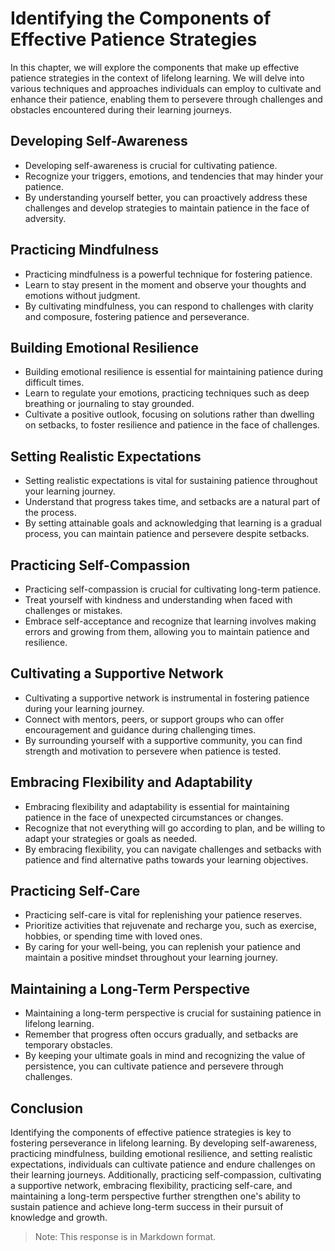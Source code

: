 Identifying the Components of Effective Patience Strategies
====================================================================

In this chapter, we will explore the components that make up effective patience strategies in the context of lifelong learning. We will delve into various techniques and approaches individuals can employ to cultivate and enhance their patience, enabling them to persevere through challenges and obstacles encountered during their learning journeys.

**Developing Self-Awareness**
-----------------------------

* Developing self-awareness is crucial for cultivating patience.
* Recognize your triggers, emotions, and tendencies that may hinder your patience.
* By understanding yourself better, you can proactively address these challenges and develop strategies to maintain patience in the face of adversity.

**Practicing Mindfulness**
--------------------------

* Practicing mindfulness is a powerful technique for fostering patience.
* Learn to stay present in the moment and observe your thoughts and emotions without judgment.
* By cultivating mindfulness, you can respond to challenges with clarity and composure, fostering patience and perseverance.

**Building Emotional Resilience**
---------------------------------

* Building emotional resilience is essential for maintaining patience during difficult times.
* Learn to regulate your emotions, practicing techniques such as deep breathing or journaling to stay grounded.
* Cultivate a positive outlook, focusing on solutions rather than dwelling on setbacks, to foster resilience and patience in the face of challenges.

**Setting Realistic Expectations**
----------------------------------

* Setting realistic expectations is vital for sustaining patience throughout your learning journey.
* Understand that progress takes time, and setbacks are a natural part of the process.
* By setting attainable goals and acknowledging that learning is a gradual process, you can maintain patience and persevere despite setbacks.

**Practicing Self-Compassion**
------------------------------

* Practicing self-compassion is crucial for cultivating long-term patience.
* Treat yourself with kindness and understanding when faced with challenges or mistakes.
* Embrace self-acceptance and recognize that learning involves making errors and growing from them, allowing you to maintain patience and resilience.

**Cultivating a Supportive Network**
------------------------------------

* Cultivating a supportive network is instrumental in fostering patience during your learning journey.
* Connect with mentors, peers, or support groups who can offer encouragement and guidance during challenging times.
* By surrounding yourself with a supportive community, you can find strength and motivation to persevere when patience is tested.

**Embracing Flexibility and Adaptability**
------------------------------------------

* Embracing flexibility and adaptability is essential for maintaining patience in the face of unexpected circumstances or changes.
* Recognize that not everything will go according to plan, and be willing to adapt your strategies or goals as needed.
* By embracing flexibility, you can navigate challenges and setbacks with patience and find alternative paths towards your learning objectives.

**Practicing Self-Care**
------------------------

* Practicing self-care is vital for replenishing your patience reserves.
* Prioritize activities that rejuvenate and recharge you, such as exercise, hobbies, or spending time with loved ones.
* By caring for your well-being, you can replenish your patience and maintain a positive mindset throughout your learning journey.

**Maintaining a Long-Term Perspective**
---------------------------------------

* Maintaining a long-term perspective is crucial for sustaining patience in lifelong learning.
* Remember that progress often occurs gradually, and setbacks are temporary obstacles.
* By keeping your ultimate goals in mind and recognizing the value of persistence, you can cultivate patience and persevere through challenges.

**Conclusion**
--------------

Identifying the components of effective patience strategies is key to fostering perseverance in lifelong learning. By developing self-awareness, practicing mindfulness, building emotional resilience, and setting realistic expectations, individuals can cultivate patience and endure challenges on their learning journeys. Additionally, practicing self-compassion, cultivating a supportive network, embracing flexibility, practicing self-care, and maintaining a long-term perspective further strengthen one's ability to sustain patience and achieve long-term success in their pursuit of knowledge and growth.
> Note: This response is in Markdown format.
